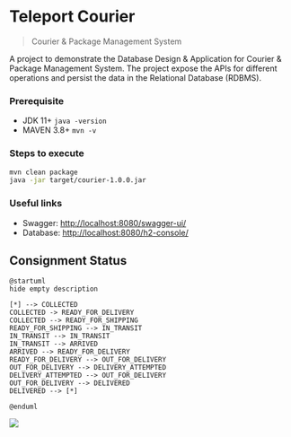 # Teleport Courier
> Courier & Package Management System

A project to demonstrate the Database Design & Application for Courier & Package Management System.
The project expose the APIs for different operations and persist the data in the Relational Database (RDBMS).

### Prerequisite
- JDK 11+ `java -version`
- MAVEN 3.8+ `mvn -v`

### Steps to execute

```bash
mvn clean package
java -jar target/courier-1.0.0.jar
```

### Useful links
- Swagger: [http://localhost:8080/swagger-ui/](http://localhost:8080/swagger-ui/)
- Database: [http://localhost:8080/h2-console/](http://localhost:8080/h2-console/)


## Consignment Status
```plantuml
@startuml
hide empty description

[*] --> COLLECTED
COLLECTED -> READY_FOR_DELIVERY
COLLECTED --> READY_FOR_SHIPPING
READY_FOR_SHIPPING --> IN_TRANSIT
IN_TRANSIT --> IN_TRANSIT
IN_TRANSIT --> ARRIVED
ARRIVED --> READY_FOR_DELIVERY
READY_FOR_DELIVERY --> OUT_FOR_DELIVERY
OUT_FOR_DELIVERY --> DELIVERY_ATTEMPTED
DELIVERY_ATTEMPTED --> OUT_FOR_DELIVERY
OUT_FOR_DELIVERY --> DELIVERED
DELIVERED --> [*]

@enduml
```
![](./src/main/resources/state.png)
